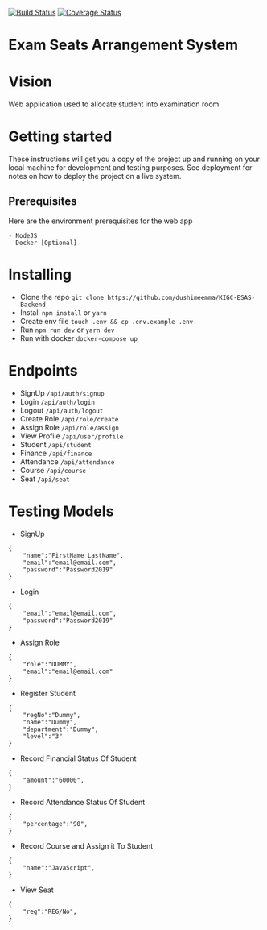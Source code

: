 [![Build Status](https://travis-ci.com/dushimeemma/KIGC-ESAS-Backend.svg?branch=main)](https://travis-ci.com/dushimeemma/KIGC-ESAS-Backend) [![Coverage Status](https://coveralls.io/repos/github/dushimeemma/KIGC-ESAS-Backend/badge.svg?branch=main)](https://coveralls.io/github/dushimeemma/KIGC-ESAS-Backend?branch=main)

# Exam Seats Arrangement System

# Vision

Web application used to allocate student into examination room

# Getting started

These instructions will get you a copy of the project up and running on your local machine for development and testing purposes. See deployment for notes on how to deploy the project on a live system.

## Prerequisites

Here are the environment prerequisites for the web app

```
- NodeJS
- Docker [Optional]
```

# Installing

- Clone the repo `git clone https://github.com/dushimeemma/KIGC-ESAS-Backend`
- Install `npm install` or `yarn`
- Create env file `touch .env && cp .env.example .env`
- Run `npm run dev` or `yarn dev`
- Run with docker `docker-compose up`

# Endpoints

- SignUp `/api/auth/signup`
- Login `/api/auth/login`
- Logout `/api/auth/logout`
- Create Role `/api/role/create`
- Assign Role `/api/role/assign`
- View Profile `/api/user/profile`
- Student `/api/student`
- Finance `/api/finance`
- Attendance `/api/attendance`
- Course `/api/course`
- Seat `/api/seat`

# Testing Models

- SignUp

```
{
    "name":"FirstName LastName",
    "email":"email@email.com",
    "password":"Password2019"
}
```

- Login

```
{
    "email":"email@email.com",
    "password":"Password2019"
}
```

- Assign Role

```
{
    "role":"DUMMY",
    "email":"email@email.com"
}
```

- Register Student

```
{
    "regNo":"Dummy",
    "name":"Dummy",
    "department":"Dummy",
    "level":"3"
}
```

- Record Financial Status Of Student

```
{
    "amount":"60000",
}
```

- Record Attendance Status Of Student

```
{
    "percentage":"90",
}
```

- Record Course and Assign it To Student

```
{
    "name":"JavaScript",
}
```

- View Seat

```
{
    "reg":"REG/No",
}
```
